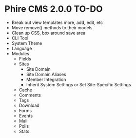 Phire CMS 2.0.0 TO-DO
=====================

- Break out view templates more, add, edit, etc
- Move remove() methods to their models
- Clean up CSS, box around save area
- CLI Tool
- System Theme
- Language
- Modules
    + Fields
    + Sites
        - Site Domain
        - Site Domain Aliases
        - Member Integration
        - Inherit System Settings or Set Site-Specific Settings
    + Cache
    + Comments
    + Tags
    + Download
    + Forms
    + Events
    + Mail
    + Polls
    + Stats
